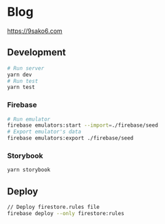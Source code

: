 # Blog

https://9sako6.com

## Development

```bash
# Run server
yarn dev
# Run test
yarn test
```

### Firebase

```bash
# Run emulator
firebase emulators:start --import=./firebase/seed
# Export emulator's data
firebase emulators:export ./firebase/seed
```

### Storybook

```bash
yarn storybook
```

## Deploy

```bash
// Deploy firestore.rules file
firebase deploy --only firestore:rules
```
